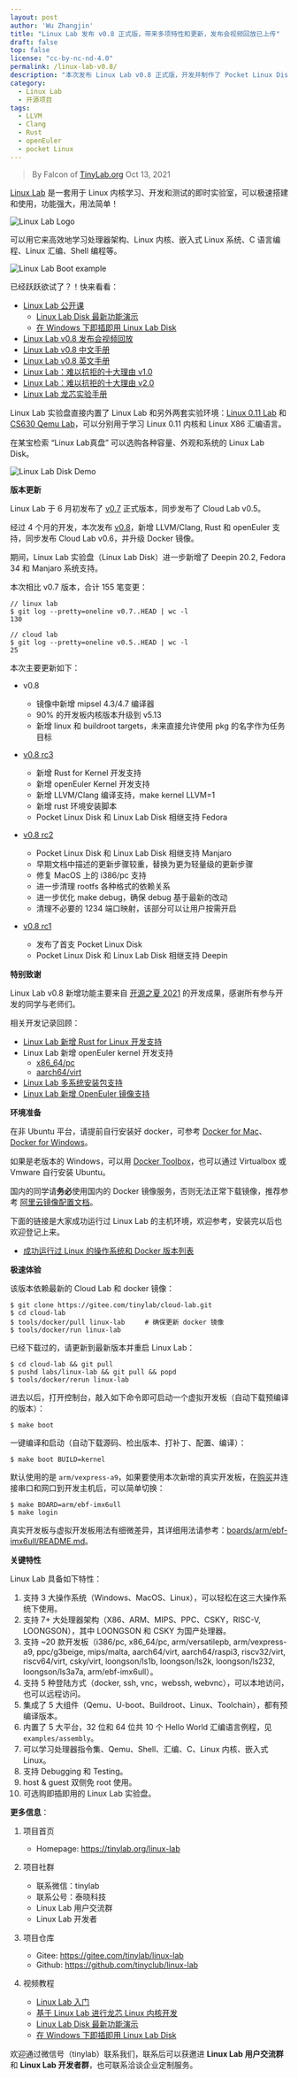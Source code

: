 ```yaml
---
layout: post
author: 'Wu Zhangjin'
title: "Linux Lab 发布 v0.8 正式版，带来多项特性和更新，发布会视频回放已上传"
draft: false
top: false
license: "cc-by-nc-nd-4.0"
permalink: /linux-lab-v0.8/
description: "本次发布 Linux Lab v0.8 正式版，开发并制作了 Pocket Linux Disk，新增 LLVM/Clang, Rust 和 openEuler 支持"
category:
  - Linux Lab
  - 开源项目
tags:
  - LLVM
  - Clang
  - Rust
  - openEuler
  - pocket Linux
---
```


> By Falcon of [TinyLab.org][1]
> Oct 13, 2021

[Linux Lab](https://tinylab.org/linux-lab) 是一套用于 Linux 内核学习、开发和测试的即时实验室，可以极速搭建和使用，功能强大，用法简单！

![Linux Lab Logo](/wp-content/uploads/2020/10/linux-lab-logo.jpg)

可以用它来高效地学习处理器架构、Linux 内核、嵌入式 Linux 系统、C 语言编程、Linux 汇编、Shell 编程等。

![Linux Lab Boot example](/wp-content/uploads/2020/08/linux-lab-loongson.jpg)

已经跃跃欲试了？！快来看看：

* [Linux Lab 公开课](https://www.cctalk.com/m/group/88948325)
    * [Linux Lab Disk 最新功能演示](https://www.cctalk.com/v/16200884904257?sid=1612665538389924)
    * [在 Windows 下即插即用 Linux Lab Disk](https://www.cctalk.com/v/16218987372966?sid=1612665538389924)
* [Linux Lab v0.8 发布会视频回放](https://www.cctalk.com/v/16344184911345)
* [Linux Lab v0.8 中文手册](https://tinylab.org/pdfs/linux-lab-v0.8-manual-zh.pdf)
* [Linux Lab v0.8 英文手册](https://tinylab.org/pdfs/linux-lab-v0.8-manual-en.pdf)
* [Linux Lab：难以抗拒的十大理由 v1.0](https://tinylab.org/why-linux-lab/)
* [Linux Lab：难以抗拒的十大理由 v2.0](https://tinylab.org/why-linux-lab-v2/)
* [Linux Lab 龙芯实验手册](https://tinylab.org/pdfs/linux-lab-loongson-manual-v0.2.pdf)

Linux Lab 实验盘直接内置了 Linux Lab 和另外两套实验环境：[Linux 0.11 Lab](https://tinylab.org/linux-0.11-lab) 和 [CS630 Qemu Lab](https://tinylab.org/cs630-qemu-lab)，可以分别用于学习 Linux 0.11 内核和 Linux X86 汇编语言。

在某宝检索 “Linux Lab真盘” 可以选购各种容量、外观和系统的 Linux Lab Disk。

![Linux Lab Disk Demo](/wp-content/uploads/2021/03/linux-lab-disk.png)

**版本更新**

Linux Lab 于 6 月初发布了 [v0.7](https://gitee.com/tinylab/linux-lab/tree/v0.7/) 正式版本，同步发布了 Cloud Lab v0.5。

经过 4 个月的开发，本次发布 [v0.8](https://gitee.com/tinylab/linux-lab/tree/v0.8)，新增 LLVM/Clang, Rust 和 openEuler 支持，同步发布 Cloud Lab v0.6，并升级 Docker 镜像。

期间，Linux Lab 实验盘（Linux Lab Disk）进一步新增了 Deepin 20.2, Fedora 34 和 Manjaro 系统支持。

本次相比 v0.7 版本，合计 155 笔变更：

    // linux lab
    $ git log --pretty=oneline v0.7..HEAD | wc -l
    130

    // cloud lab
    $ git log --pretty=oneline v0.5..HEAD | wc -l
    25


本次主要更新如下：

* v0.8
    * 镜像中新增 mipsel 4.3/4.7 编译器
    * 90% 的开发板内核版本升级到 v5.13
    * 新增 linux 和 buildroot targets，未来直接允许使用 pkg 的名字作为任务目标

* [v0.8 rc3](https://tinylab.org/linux-lab-v08-rc3/)
    * 新增 Rust for Kernel 开发支持
    * 新增 openEuler Kernel 开发支持
    * 新增 LLVM/Clang 编译支持，make kernel LLVM=1
    * 新增 rust 环境安装脚本
    * Pocket Linux Disk 和 Linux Lab Disk 相继支持 Fedora
* [v0.8 rc2](https://tinylab.org/manjaro2go/)
    * Pocket Linux Disk 和 Linux Lab Disk 相继支持 Manjaro
    * 早期文档中描述的更新步骤较重，替换为更为轻量级的更新步骤
    * 修复 MacOS 上的 i386/pc 支持
    * 进一步清理 rootfs 各种格式的依赖关系
    * 进一步优化 make debug，确保 debug 基于最新的改动
    * 清理不必要的 1234 端口映射，该部分可以让用户按需开启
* [v0.8 rc1](https://tinylab.org/pocket-linux-disk-ubuntu/)
    * 发布了首支 Pocket Linux Disk
    * Pocket Linux Disk 和 Linux Lab Disk 相继支持 Deepin

**特别致谢**

Linux Lab v0.8 新增功能主要来自 [开源之夏 2021](https://tinylab.org/summer2021/) 的开发成果，感谢所有参与开发的同学与老师们。

相关开发记录回顾：

* [Linux Lab 新增 Rust for Linux 开发支持](https://gitee.com/tinylab/cloud-lab/issues/I3T3QB)
* Linux Lab 新增 openEuler kernel 开发支持
    * [x86_64/pc](https://gitee.com/tinylab/cloud-lab/issues/I3UCUB)
    * [aarch64/virt](https://gitee.com/tinylab/cloud-lab/issues/I3T3QK)
* [Linux Lab 多系统安装包支持](https://gitee.com/tinylab/cloud-lab/issues/I35868)
* [Linux Lab 新增 OpenEuler 镜像支持](https://gitee.com/tinylab/cloud-lab/issues/I3UCS1)

**环境准备**

在非 Ubuntu 平台，请提前自行安装好 docker，可参考 [Docker for Mac](https://docs.docker.com/docker-for-mac/)、[Docker for Windows](https://docs.docker.com/docker-for-windows/)。

如果是老版本的 Windows，可以用 [Docker Toolbox](https://docs.docker.com/toolbox/overview/)，也可以通过 Virtualbox 或 Vmware 自行安装 Ubuntu。

国内的同学请**务必**使用国内的 Docker 镜像服务，否则无法正常下载镜像，推荐参考 [阿里云镜像配置文档](https://help.aliyun.com/document_detail/60750.html)。

下面的链接是大家成功运行过 Linux Lab 的主机环境，欢迎参考，安装完以后也欢迎登记上来。

* [成功运行过 Linux 的操作系统和 Docker 版本列表](https://gitee.com/tinylab/linux-lab/issues/I1FZBJ)

**极速体验**

该版本依赖最新的 Cloud Lab 和 docker 镜像：

    $ git clone https://gitee.com/tinylab/cloud-lab.git
    $ cd cloud-lab
    $ tools/docker/pull linux-lab     # 确保更新 docker 镜像
    $ tools/docker/run linux-lab

已经下载过的，请更新到最新版本并重启 Linux Lab：

    $ cd cloud-lab && git pull
    $ pushd labs/linux-lab && git pull && popd
    $ tools/docker/rerun linux-lab

进去以后，打开控制台，敲入如下命令即可启动一个虚拟开发板（自动下载预编译的版本）：

    $ make boot

一键编译和启动（自动下载源码、检出版本、打补丁、配置、编译）：

    $ make boot BUILD=kernel

默认使用的是 `arm/vexpress-a9`，如果要使用本次新增的真实开发板，在[购买](https://shop155917374.taobao.com/)并连接串口和网口到开发主机后，可以简单切换：

    $ make BOARD=arm/ebf-imx6ull
    $ make login

真实开发板与虚拟开发板用法有细微差异，其详细用法请参考：[boards/arm/ebf-imx6ull/README.md](https://gitee.com/tinylab/linux-lab/tree/master/boards/arm/ebf-imx6ull)。

**关键特性**

Linux Lab 具备如下特性：

1. 支持 3 大操作系统（Windows、MacOS、Linux），可以轻松在这三大操作系统下使用。
2. 支持 7+ 大处理器架构（X86、ARM、MIPS、PPC、CSKY，RISC-V, LOONGSON），其中 LOONGSON 和 CSKY 为国产处理器。
3. 支持 ~20 款开发板（i386/pc, x86_64/pc, arm/versatilepb, arm/vexpress-a9, ppc/g3beige, mips/malta, aarch64/virt, aarch64/raspi3, riscv32/virt, riscv64/virt, csky/virt, loongson/ls1b, loongson/ls2k, loongson/ls232, loongson/ls3a7a, arm/ebf-imx6ull）。
4. 支持 5 种登陆方式（docker, ssh, vnc，webssh, webvnc），可以本地访问，也可以远程访问。
5. 集成了 5 大组件（Qemu、U-boot、Buildroot、Linux、Toolchain），都有预编译版本。
6. 内置了 5 大平台，32 位和 64 位共 10 个 Hello World 汇编语言例程，见 `examples/assembly`。
7. 可以学习处理器指令集、Qemu、Shell、汇编、C、Linux 内核、嵌入式 Linux。
8. 支持 Debugging 和 Testing。
9. host & guest 双侧免 root 使用。
10. 可选购即插即用的 Linux Lab 实验盘。

**更多信息**：

1. 项目首页
    - Homepage: <https://tinylab.org/linux-lab>

2. 项目社群
    - 联系微信：tinylab
    - 联系公号：泰晓科技
    - Linux Lab 用户交流群
    - Linux Lab 开发者

3. 项目仓库
    - Gitee: <https://gitee.com/tinylab/linux-lab>
    - Github:  <https://github.com/tinyclub/linux-lab>

4. 视频教程
    - [Linux Lab 入门](https://www.bilibili.com/video/BV12K411P79C)
    - [基于 Linux Lab 进行龙芯 Linux 内核开发](https://www.bilibili.com/video/BV1xz4y1Z7ag)
    - [Linux Lab Disk 最新功能演示](https://www.cctalk.com/v/16200884904257?sid=1612665538389924)
    - [在 Windows 下即插即用 Linux Lab Disk](https://www.cctalk.com/v/16218987372966?sid=1612665538389924)


欢迎通过微信号（tinylab）联系我们，联系后可以获邀进 **Linux Lab 用户交流群** 和 **Linux Lab 开发者群**，也可联系洽谈企业定制服务。


[1]: https://tinylab.org
